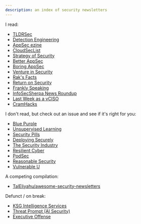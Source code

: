 ```yaml
---
description: an index of security newsletters 
---
```


I read:

* [TLDRSec](https://tldrsec.com/)
* [Detection Engineering](https://www.detectionengineering.net/)
* [AppSec ezine](https://github.com/Simpsonpt/AppSecEzine)
* [CloudSecList](https://cloudseclist.com/)
* [Strategy of Security](https://strategyofsecurity.com/)
* [Better AppSec](https://betterappsec.com/)
* [Boring AppSec](https://boringappsec.substack.com/)
* [Venture in Security](https://ventureinsecurity.net/)
* [Rak's Facts](https://rakgarg.substack.com)
* [Return on Security](https://www.returnonsecurity.com/)
* [Frankly Speaking](https://franklyspeaking.substack.com/)
* [InfoSecSherpa News Roundup](https://infosecsherpa.medium.com/)
* [Last Week as a vCISO](https://www.lastweekasavciso.com/)
* [CramHacks](https://www.cramhacks.com/)

I don't read, but check out an issue and see if it's right for you:

* [Blue Purple](https://bluepurple.binaryfirefly.com)
* [Unsupervised Learning](https://danielmiessler.com/newsletter/)
* [Security Pills](https://securitypills.news/)
* [Deploying Securely](https://www.blog.deploy-securely.com/)
* [The Security Industry](https://stiennon.substack.com/)
* [Resilient Cyber](https://resilientcyber.substack.com)
* [PodSec](https://pod-sec.com)
* [Reasonable Security](https://appsec.beehiiv.com)
* [Vulnerable U](https://vulnu.mattjay.com/)


A competing compilation:

* [TalEliyahu/awesome-security-newsletters](https://github.com/TalEliyahu/awesome-security-newsletters)

Defunct / on break:

* [KSG Intelligence Services](https://intel.ks.group/)
* [Threat Prompt (AI Security)](https://newsletter.threatprompt.com/)
* [Executive Offense](https://executiveoffense.beehiiv.com/)
